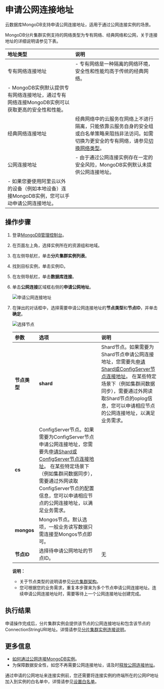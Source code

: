 # 申请公网连接地址

云数据库MongoDB支持申请公网连接地址，适用于通过公网连接实例的场景。

MongoDB分片集群实例支持的网络类型为专有网络、经典网络和公网，关于连接地址的详细说明请参见下表。

|地址类型|说明|
|:---|:-|
|专有网络连接地址|-   专有网络是一种隔离的网络环境，安全性和性能均高于传统的经典网络。
-   MongoDB实例默认提供专有网络连接地址，通过专有网络连接MongoDB实例可以获取更高的安全性和性能。 |
|经典网络连接地址|经典网络中的云服务在网络上不进行隔离，只能依靠云服务自身的安全组或白名单策略来阻挡非法访问。如需切换为更安全的专有网络，请参见[切换网络类型](/intl.zh-CN/用户指南/管理网络连接/切换实例网络类型.md)。|
|公网连接地址|-   由于通过公网连接实例存在一定的安全风险，MongoDB实例默认未提供公网连接地址。
-   如果您要使用阿里云以外的设备（例如本地设备）连接MongoDB实例，您可以手动申请公网连接地址。 |

## 操作步骤

1.  登录[MongoDB管理控制台](https://mongodb.console.aliyun.com/)。

2.  在页面左上角，选择实例所在的资源组和地域。

3.  在左侧导航栏，单击**分片集群实例列表**。

4.  找到目标实例，单击实例ID。

5.  在左侧导航栏，单击**数据库连接**。

6.  单击**公网连接**区域框右侧的**申请公网地址**。

    ![申请公网连接地址](https://static-aliyun-doc.oss-cn-hangzhou.aliyuncs.com/assets/img/zh-CN/7278317951/p37037.png)

7.  在弹出的对话框中，选择需要申请公网连接地址的**节点类型**和**节点ID**，并单击**确定**。

    ![选择节点](https://static-aliyun-doc.oss-cn-hangzhou.aliyuncs.com/assets/img/zh-CN/7278317951/p59647.png)

    |参数|选项|说明|
    |:-|:-|:-|
    |**节点类型**|**shard**|Shard节点。如果需要为Shard节点申请公网连接地址，您需要先[申请Shard或ConfigServer节点连接地址](/intl.zh-CN/用户指南/管理网络连接/Shard或Configserver连接地址/申请Shard或ConfigServer节点连接地址.md)。 在某些特定场景下（例如集群间数据同步），需要通过外网读取Shard节点的oplog信息，您可以申请相应节点的公网连接地址，以满足业务需求。 |
    |**cs**|ConfigServer节点。如果需要为ConfigServer节点申请公网连接地址，您需要先[申请Shard或ConfigServer节点连接地址](/intl.zh-CN/用户指南/管理网络连接/Shard或Configserver连接地址/申请Shard或ConfigServer节点连接地址.md)。 在某些特定场景下（例如集群间数据同步），需要通过外网读取ConfigServer节点的配置信息，您可以申请相应节点的公网连接地址，以满足业务需求。 |
    |**mongos**|Mongos节点。默认选项，一般业务读写数据只需连接至Mongos节点即可。|
    |**节点ID**|选择待申请公网地址的节点ID。|无|

    **说明：**

    -   关于节点类型的说明请参见[分片集群架构](/intl.zh-CN/产品简介/系统架构/分片集群架构.md)。
    -   您可根据您的业务需求，重复本步骤来为多个节点申请公网连接地址。连续申请公网连接地址时，需要等待上一个公网连接地址创建完成。

## 执行结果

申请操作完成后，分片集群实例会提供该节点的公网连接地址和包含该节点的ConnectionStringURI地址。详情请参见[分片集群实例连接说明](/intl.zh-CN/分片集群快速入门/连接实例/分片集群实例连接说明.md)。

## 更多信息

-   [如何通过公网连接MongoDB实例](/intl.zh-CN/用户指南/连接实例/如何通过公网连接MongoDB实例.md)。
-   为保障数据安全性，如您不再需要公网连接地址，请及时[释放公网连接地址](/intl.zh-CN/用户指南/管理网络连接/公网连接地址/释放公网连接地址.md)。

通过申请的公网地址来连接实例前，您还需要将连接实例的终端所在的公网IP地址加入到实例的白名单中，详情请参见[设置白名单](/intl.zh-CN/分片集群快速入门/设置白名单.md)。

